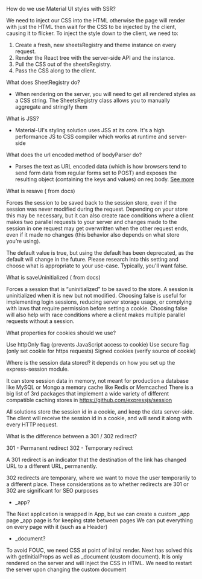How do we use Material UI styles with SSR?

We need to inject our CSS into the HTML otherwise the page will render with just the HTML then wait for the CSS to be injected by the client, causing it to flicker. To inject the style down to the client, we need to:

1. Create a fresh, new sheetsRegistry and theme instance on every request.
2. Render the React tree with the server-side API and the instance.
3. Pull the CSS out of the sheetsRegistry.
4. Pass the CSS along to the client.

What does SheetRegistry do?

- When rendering on the server, you will need to get all rendered styles as a CSS string. The SheetsRegistry class allows you to manually aggregate and stringify them

What is JSS?

- Material-UI's styling solution uses JSS at its core. It's a high performance JS to CSS compiler which works at runtime and server-side

What does the url encoded method of bodyParser do?

- Parses the text as URL encoded data (which is how browsers tend to send form data from regular forms set to POST) and exposes the resulting object (containing the keys and values) on req.body. [See more](https://stackoverflow.com/questions/38306569/what-does-body-parser-do-with-express)

What is resave ( from docs)

Forces the session to be saved back to the session store, even if the session was never modified during the request. Depending on your store this may be necessary, but it can also create race conditions where a client makes two parallel requests to your server and changes made to the session in one request may get overwritten when the other request ends, even if it made no changes (this behavior also depends on what store you’re using).

The default value is true, but using the default has been deprecated, as the default will change in the future. Please research into this setting and choose what is appropriate to your use-case. Typically, you'll want false.

What is saveUninitialized ( from docs)

Forces a session that is “uninitialized” to be saved to the store. A session is uninitialized when it is new but not modified. Choosing false is useful for implementing login sessions, reducing server storage usage, or complying with laws that require permission before setting a cookie. Choosing false will also help with race conditions where a client makes multiple parallel requests without a session.

What properties for cookies should we use?

Use httpOnly flag (prevents JavaScript access to cookie)
Use secure flag (only set cookie for https requests)
Signed cookies (verify source of cookie)

Where is the session data stored? it depends on how you set up the express-session module.

It can store session data in memory, not meant for production
a database like MySQL or Mongo
a memory cache like Redis or Memcached
There is a big list of 3rd packages that implement a wide variety of different compatible caching stores in https://github.com/expressjs/session

All solutions store the session id in a cookie, and keep the data server-side. The client will receive the session id in a cookie, and will send it along with every HTTP request.

What is the difference between a 301 / 302 redirect?

301 - Permanent redirect
302 - Temporary redirect

A 301 redirect is an indicator that the destination of the link has changed URL to a different URL, permanently.

302 redirects are temporary, where we want to move the user temporarily to a different place. These considerations as to whether redirects are 301 or 302 are significant for SEO purposes

- \_app?

The Next application is wrapped in App, but we can create a custom \_app page
\_app page is for keeping state between pages
We can put everything on every page with it (such as a Header)

- _document?

To avoid FOUC, we need CSS at point of iniital render. Next has solved this with getInitialProps as well as _document (custom document). It is only rendered on the server and will inject the CSS in HTML. We need to restart the server upon changing the custom document